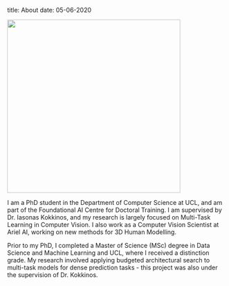 title: About
date: 05-06-2020

<img height='400px' src="{filename}/images/Scimus.jpg"  >

I am a PhD student in the Department of Computer Science at UCL, and am part of the Foundational AI Centre for Doctoral Training. I am supervised by Dr. Iasonas Kokkinos, and my research is largely focused on Multi-Task Learning in Computer Vision. I also work as a Computer Vision Scientist at Ariel AI, working on new methods for 3D Human Modelling. 

Prior to my PhD, I completed a Master of Science (MSc) degree in Data Science and Machine Learning and UCL, where I received a distinction grade. My research involved applying budgeted architectural search to multi-task models for dense prediction tasks - this project was also under the supervision of Dr. Kokkinos. 
